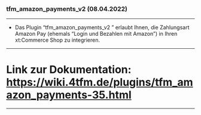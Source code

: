 ### tfm_amazon_payments_v2 (08.04.2022)
**************************************************************************************************************************
* Das Plugin “tfm_amazon_payments_v2 ” erlaubt Ihnen, die Zahlungsart Amazon Pay (ehemals “Login und Bezahlen mit Amazon”) in Ihren xt:Commerce Shop zu integrieren.
**************************************************************************************************************************
# Link zur Dokumentation: https://wiki.4tfm.de/plugins/tfm_amazon_payments-35.html
**************************************************************************************************************************